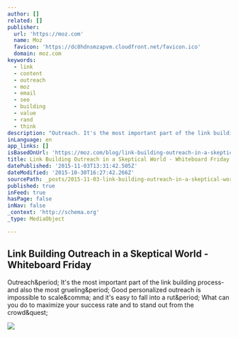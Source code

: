 ```yaml
---
author: []
related: []
publisher:
  url: 'https://moz.com'
  name: Moz
  favicon: 'https://dc8hdnsmzapvm.cloudfront.net/favicon.ico'
  domain: moz.com
keywords:
  - link
  - content
  - outreach
  - moz
  - email
  - seo
  - building
  - value
  - rand
  - think
description: "Outreach. It's the most important part of the link building process-and also the most grueling. Good personalized outreach is impossible to scale, and it's easy to fall into a rut. What can you do to maximize your success rate and to stand out from the crowd?"
inLanguage: en
app_links: []
isBasedOnUrl: 'https://moz.com/blog/link-building-outreach-in-a-skeptical-world-whiteboard-friday'
title: Link Building Outreach in a Skeptical World - Whiteboard Friday
datePublished: '2015-11-03T13:31:42.505Z'
dateModified: '2015-10-30T16:27:42.266Z'
sourcePath: _posts/2015-11-03-link-building-outreach-in-a-skeptical-world-whiteboard-fri.md
published: true
inFeed: true
hasPage: false
inNav: false
_context: 'http://schema.org'
_type: MediaObject

---
```

<article style=""><h1>Link Building Outreach in a Skeptical World - Whiteboard Friday</h1><p>Outreach&amp;period; It's the most important part of the link building process-and also the most grueling&amp;period; Good personalized outreach is impossible to scale&amp;comma; and it's easy to fall into a rut&amp;period; What can you do to maximize your success rate and to stand out from the crowd&amp;quest;</p><img src="http://d1avok0lzls2w.cloudfront.net/uploads/og_image/56293ea16e8ba4.33890264.jpg" /></article>